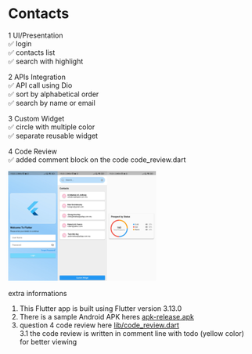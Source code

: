 # Contacts

1 UI/Presentation</br>
  ✅ login</br>
  ✅ contacts list </br>
  ✅ search with highlight</br>

2 APIs Integration</br>
✅ API call using Dio</br>
✅ sort by alphabetical order</br>
✅ search by name or email</br>

3 Custom Widget</br>
✅ circle with multiple color</br>
✅ separate reusable widget</br>

4 Code Review</br>
✅ added comment block on the code code_review.dart</br>

<img src="images/login.jpg" width=20% height=20%><img src="images/list.jpg" width=20% height=20%><img src="images/custom_widget.jpg" width=20% height=20%>

extra informations
1. This Flutter app is built using Flutter version 3.13.0
2. There is a sample Android APK heres [apk-release.apk](https://github.com/lovaicv/contact-book/blob/master/app-release.apk)
3. question 4 code review here [lib/code_review.dart](https://github.com/lovaicv/contact-book/blob/master/lib/code_review.dart)</br>
   3.1 the code review is written in comment line with todo (yellow color) for better viewing 

